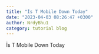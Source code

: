 ```yaml
---
title: "İs T Mobile Down Today"
date: "2023-04-03 08:26:47 +0300"
author: NrdyBhu1
category: tutorial blog
---
```

İs T Mobile Down Today
